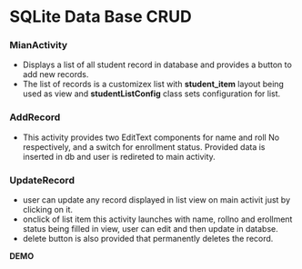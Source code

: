 # SQLite Data Base CRUD 

### MianActivity
- Displays a list of all student record in database and provides a button to add new records.
- The list of records is a customizex list with **student_item** layout being used as view and **studentListConfig** class sets configuration for list.

### AddRecord
- This activity provides two EditText components for name and roll No respectively, and a switch for enrollment status. Provided data is inserted in db and user is redireted to main activity.

### UpdateRecord
- user can update any record displayed in list view on main activit just by clicking on it.
- onclick of list item this activity launches with name, rollno and erollment status being filled in view, user can edit and then update in databse.
- delete button is also provided that permanently deletes the record.

**DEMO**
